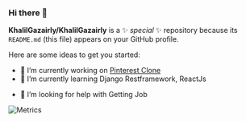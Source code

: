 ### Hi there 👋


**KhalilGazairly/KhalilGazairly** is a ✨ _special_ ✨ repository because its `README.md` (this file) appears on your GitHub profile.

Here are some ideas to get you started:

- 🔭 I’m currently working on [Pinterest Clone](https://pinterest-iti.herokuapp.com/)
- 🌱 I’m currently learning Django Restframework, ReactJs
<!-- - 👯 I’m looking to collaborate on ... -->
- 🤔 I’m looking for help with Getting Job
<!-- - 💬 Ask me about ... -->
<!-- - 📫 How to reach me: ... -->
<!-- - 😄 Pronouns: ... -->
<!-- - ⚡ Fun fact: ... -->

![Metrics](https://metrics.lecoq.io/KhalilGazairly?template=classic&config.timezone=Africa%2FCairo)
